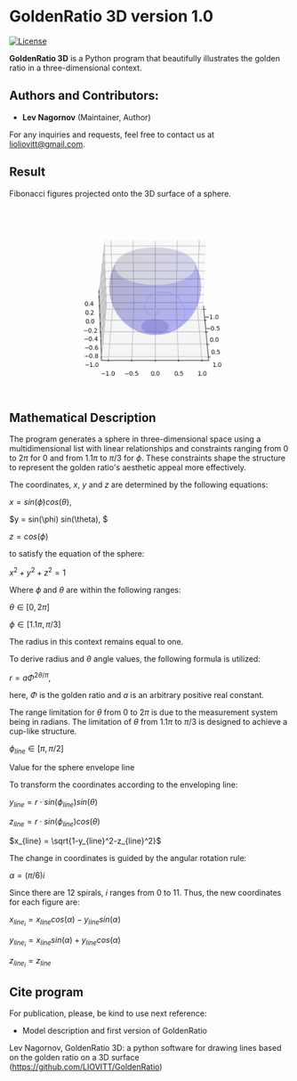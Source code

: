GoldenRatio 3D version 1.0
====================
[![License](https://img.shields.io/badge/License-MIT-red.svg)](https://github.com/LIOVITT/GoldenRatio/blob/main/LICENSE)

**GoldenRatio 3D** is a Python program that beautifully illustrates the golden ratio in a three-dimensional context.

Authors and Contributors:
---
- **Lev Nagornov** (Maintainer, Author)

For any inquiries and requests, feel free to contact us at lioliovitt@gmail.com.

Result
---

Fibonacci figures projected onto the 3D surface of a sphere.

![My Image](https://github.com/LIOVITT/GoldenRatio/blob/main/image.gif)


Mathematical Description
---
The program generates a sphere in three-dimensional space using a multidimensional list with linear relationships and constraints ranging from 0 to $2\pi$ for 0 and from $1.1\pi$ to $\pi/3$ for $\phi$. These constraints shape the structure to represent the golden ratio's aesthetic appeal more effectively.

The coordinates, $x$, $y$ and $z$ are determined by the following equations:


$x = sin(\phi) cos(\theta),$

$y = sin(\phi) sin(\theta), $

$z = cos(\phi)$

to satisfy the equation of the sphere:

$x^2+y^2+z^2 = 1$

Where $\phi$ and $\theta$ are within the following ranges:

$\theta \in [0, 2\pi]$

$\phi \in [1.1 \pi,\pi/3]$

The radius in this context remains equal to one.

To derive radius and $\theta$ angle values, the following formula is utilized:

$r=a\Phi^{2\theta/\pi}$,

here, $\Phi$ is the golden ratio and $a$ is an arbitrary positive real constant.

The range limitation for $\theta$ from 0 to $2\pi$ is due to the measurement system being in radians. 
The limitation of $\theta$ from $1.1\pi$ to $\pi/3$ is designed to achieve a cup-like structure.

$\phi_{line} \in [\pi, \pi/2]$

Value for the sphere envelope line


To transform the coordinates according to the enveloping line:

$y_{line} = r \cdot sin(\phi_{line})sin(\theta)$

$z_{line} = r \cdot sin(\phi_{line})cos(\theta)$

$x_{line} = \sqrt{1-y_{line}^2-z_{line}^2}$


The change in coordinates is guided by the angular rotation rule:

$\alpha = (\pi/6)i$

Since there are 12 spirals, $i$ ranges from 0 to 11. Thus, the new coordinates for each figure are:

$x_{line_{i}} = x_{line}cos(\alpha) - y_{line}sin(\alpha)$

$y_{line_{i}} = x_{line}sin(\alpha) + y_{line}cos(\alpha)$

$z_{line_{i}} = z_{line}$


## Cite program

For publication, please, be kind to use next reference:

- Model description and first version of GoldenRatio

Lev Nagornov,  GoldenRatio 3D: a python software for drawing lines based on the golden ratio on a 3D surface (https://github.com/LIOVITT/GoldenRatio)

